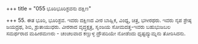 +++
title = "055 ಭೂರಿಭೂರಿಶ್ರವನು ದಕ್ಷಿಣ"

+++
55. ಈತ ಭೂರಿ, ಭೂರಿಶ್ರವ. ಇವರು ದಕ್ಷಿಣದ ವೀರ ಬಾಹ್ಲಿಕ, ವಿಂಧ್ಯ, ಚಿತ್ರ, ಭಗೀರಥರು. ಇವರು ನೃಪ ಶ್ರೇಷ್ಠ ಜಯದ್ರಥ, ಶಿಬಿ, ಶ್ರುತಾಯುಧರು. ವೀರರಾದ ವೃದ್ಧಕ್ಷತ್ರ, ಸೃಂಜಯ ಸೋಮದತ್ತ-ಇವರು ಬಹುಭುಜಬಲ ಸಮರ್ಥರಾದ ಮಹೀರಮಣರು - ಚಂಚಲವಾದ ಕಣ್ಣುಳ್ಳ ದ್ರೌಪದಿಯೇ ನೋಡೆಂದು ಧೃಷ್ಟದ್ಯುಮ್ನನು ತೋರಿಸಿದನು.